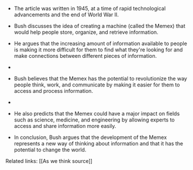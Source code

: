 
-   The article was written in 1945, at a time of rapid technological advancements and the end of World War II.

-   Bush discusses the idea of creating a machine (called the Memex) that would help people store, organize, and retrieve information.

-   He argues that the increasing amount of information available to people is making it more difficult for them to find what they're looking for and make connections between different pieces of information.
- 
-   Bush believes that the Memex has the potential to revolutionize the way people think, work, and communicate by making it easier for them to access and process information.
- 
-   He also predicts that the Memex could have a major impact on fields such as science, medicine, and engineering by allowing experts to access and share information more easily.

-   In conclusion, Bush argues that the development of the Memex represents a new way of thinking about information and that it has the potential to change the world.


Related links: [[As we think source]] 